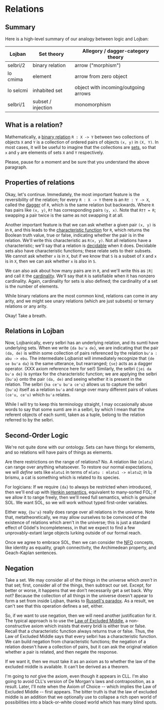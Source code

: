 # Relations

## Summary

Here is a high-level summary of our analogy between logic and Lojban:

Lojban | Set theory | Allegory / dagger-category theory
---|---|---
selbri/2 | binary relation | arrow ("morphism")
lo cmima | element | arrow from zero object
lo selcmi | inhabited set | object with incoming/outgoing arrows
selbri/1 | subset / injection | monomorphism

## What is a relation?

Mathematically, a [binary
relation](https://en.wikipedia.org/wiki/Binary_relation) `R : X -> Y` between
two collections of objects `X` and `Y` is a collection of ordered pairs of
objects `(x, y)` in `(X, Y)`. In most cases, it will be useful to imagine that
the collections are [sets](https://en.wikipedia.org/wiki/Set_(mathematics)), so
that `x` and `y` are elements of sets `X` and `Y` respectively.

Please, pause for a moment and be sure that you understand the above paragraph.

## Properties of relations

Okay, let's continue. Immediately, the most important feature is the
reversibility of the relation; for every `R : X -> Y` there is an
`R† : Y -> X`, called the
[dagger](https://en.wikipedia.org/wiki/Dagger_category) of `R`, which is the
same relation but backwards. Where `R` has pairs like `(x, y)`, `R†` has
corresponding pairs `(y, x)`. Note that `R†† = R`; swapping a pair twice is the
same as not swapping it at all.

Another important feature is that we can ask whether a given pair `(x, y)` is
in `R`, and this leads to the [characteristic
function](https://en.wikipedia.org/wiki/Indicator_function) for `R`, which
returns the Boolean truth value, true or false, indicating whether the pair is
in the relation. We'll write this characteristic as `R(x, y)`. Not all
relations have a characteristic; we'll say that a relation is
[decidable](https://en.wikipedia.org/wiki/Computable_set) when it does.
Decidable sets also have characteristic functions; these relate sets to their
subsets. We cannot ask whether `x` is in `X`, but if we know that `S` is a
subset of `X` and `x` is in `X`, then we can ask whether `x` is also in `S`.

We can also ask about how many pairs are in `R`, and we'll write this as `|R|`
and call it the [cardinality](https://en.wikipedia.org/wiki/Cardinality). We'll
say that `R` is satisfiable when it has nonzero cardinality. Again, cardinality
for sets is also defined; the cardinality of a set is the number of elements.

While binary relations are the most common kind, relations can come in any
arity, and we might see unary relations (which are just subsets) or ternary
relations or any arity.

Okay! Take a breath.

## Relations in Lojban

Now, Lojbanically, every selbri has an underlying relation, and its sumti have
underlying sets. When we write `{da bu'a de}`, we are indicating that the pair
`(da, de)` is within some collection of pairs referenced by the relation `bu'a
: abu -> ebu`. The intermediate Lojbanist will immediately recognize that `{de
se bu'a da}` is the same utterance, but rearranged; `{se}` acts as a dagger
operator. (XXX axiom reference here for sei!) Similarly, the selbri `{jei da
bu'a de}` is syntax for the characteristic function; we are applying the selbri
`{bu'a}` onto the pair `(da, de)` and seeing whether it is present in the
relation. The selbri `{ka ce'u bu'a ce'u}` allows us to capture the selbri
`{bu'a}` itself as a relation `bu'a` and range over many different pairs of
values `(ce'u, ce'u)` which `bu'a` relates.

While I will try to keep this terminology straight, I may occasionally abuse
words to say that some sumti are in a selbri, by which I mean that the
referent objects of each sumti, taken as a tuple, belong to the relation
referred to by the selbri.

## Second-Order Logic

We're not quite done with our ontology. Sets can have things for elements, and
so relations will have pairs of things as elements.

Are there restrictions on the range of relations? No. A relation like `{mlatu}`
can range over anything whatsoever. To restore our normal expectations, we will
*define* sets like `mlatu1` in terms of `mlatu : mlatu1 -> mlatu2`; in la
brismu, a cat is something which is related to its species.

For logicians: If we require `{da}` to always be restricted when introduced,
then we'll end up with [Henkin
semantics](https://en.wikipedia.org/wiki/Second-order_logic#Semantics),
equivalent to many-sorted FOL; if we allow it to range freely, then we'll need
full semantics, which is genuine SOL.  We want SOL, so we will work without
typed first-order variables.

Either way, `{bu'a}` really does range over all relations in the universe. Note
that, metatheoretically, we may allow ourselves to be convinced of the
existence of relations which aren't in the universe; this is just a standard
effect of Gödel's Incompleteness, in that we expect to find a few
unprovably-extant large objects lurking outside of our formal reach.

Once we agree to embrace SOL, then we can consider the
[NFO](https://en.wikipedia.org/wiki/Nonfirstorderizability) concepts, like
identity as equality, graph connectivity, the Archimedean property, and
Geach-Kaplan sentences.

## Negation

Take a set. We may consider all of the things in the universe which *aren't* in
that set; first, consider all of the things, then subtract our set. Except, for
better or worse, it happens that we don't necessarily get a set back. Why not?
Because the collection of all things in the universe doesn't appear to form a
set from inside Lojban, thanks to [Russell's
paradox](https://en.wikipedia.org/wiki/Russell%27s_paradox). As a result, we
can't see that this operation defines a set, either.

So, if we want to use negation, then we will need another justification for it.
The typical approach is to use the [Law of Excluded
Middle](https://en.wikipedia.org/wiki/Law_of_excluded_middle), a
non-constructive axiom which insists that every bridi is either true or false.
Recall that a characteristic function always returns true or false. Thus, the
Law of Excluded Middle says that every selbri has a characteristic function. We
can build negation from characteristic functions; the negation of a relation
doesn't have a collection of pairs, but it can ask the original relation
whether a pair is related, and then negate the response. 

If we want it, then we must take it as an axiom as to whether the law of the
excluded middle is available. It can't be derived as a theorem.

I'm going to *not* give the axiom, even though it appears in CLL. I'm also
going to avoid CLL's version of De Morgan's laws and contraposition, as a
result. Later, I'll note when the Axiom of Choice -- which implies the Law of
Excluded Middle -- first appears. The bitter truth is that the law of excluded
middle is an addition that we optionally use to collapse a rich open world of
possibilities into a black-or-white closed world which has many blind spots.
